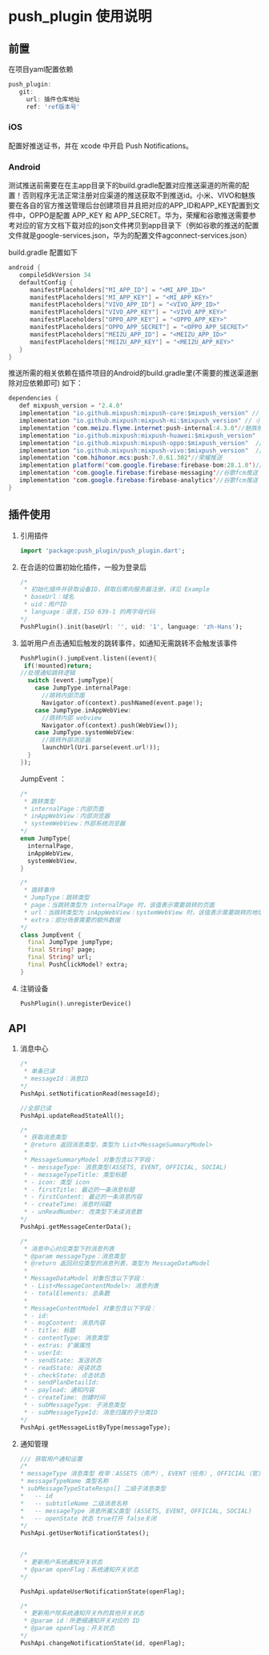 # push_plugin 使用说明



## 前置

 在项目yaml配置依赖
   ```dart
   push_plugin:
      git:
        url: 插件仓库地址
        ref: 'ref版本号'
   ```
### iOS

配置好推送证书，并在 xcode 中开启 Push Notifications。

### Android

测试推送前需要在在主app目录下的build.gradle配置对应推送渠道的所需的配置！否则程序无法正常注册对应渠道的推送获取不到推送id。小米、VIVO和魅族要在各自的官方推送管理后台创建项目并且把对应的APP_ID和APP_KEY配置到文件中，OPPO是配置 APP_KEY 和 APP_SECRET。华为，荣耀和谷歌推送需要参考对应的官方文档下载对应的json文件拷贝到app目录下（例如谷歌的推送的配置文件就是google-services.json，华为的配置文件agconnect-services.json）

build.gradle 配置如下
```java
android {
   compileSdkVersion 34
   defaultConfig {
      manifestPlaceholders["MI_APP_ID"] = "<MI_APP_ID>"
      manifestPlaceholders["MI_APP_KEY"] = "<MI_APP_KEY>"
      manifestPlaceholders["VIVO_APP_ID"] = "<VIVO_APP_ID>"
      manifestPlaceholders["VIVO_APP_KEY"] = "<VIVO_APP_KEY>"
      manifestPlaceholders["OPPO_APP_KEY"] = "<OPPO_APP_KEY>"
      manifestPlaceholders["OPPO_APP_SECRET"] = "<OPPO_APP_SECRET>"
      manifestPlaceholders["MEIZU_APP_ID"] = "<MEIZU_APP_ID>"
      manifestPlaceholders["MEIZU_APP_KEY"] = "<MEIZU_APP_KEY>"
   }
}
```

推送所需的相关依赖在插件项目的Android的build.gradle里(不需要的推送渠道删除对应依赖即可) 如下：
```java
dependencies {
   def mixpush_version = '2.4.0'
   implementation "io.github.mixpush:mixpush-core:$mixpush_version" // 核心包
   implementation "io.github.mixpush:mixpush-mi:$mixpush_version" // 小米推送
   implementation 'com.meizu.flyme.internet:push-internal:4.3.0'//魅族推送
   implementation "io.github.mixpush:mixpush-huawei:$mixpush_version"  // 华为推送
   implementation "io.github.mixpush:mixpush-oppo:$mixpush_version"  // OPPO推送
   implementation "io.github.mixpush:mixpush-vivo:$mixpush_version"  // VIVO推送
   implementation 'com.hihonor.mcs:push:7.0.61.302'//荣耀推送
   implementation platform('com.google.firebase:firebase-bom:28.1.0')//谷歌fcm推送
   implementation 'com.google.firebase:firebase-messaging'//谷歌fcm推送
   implementation 'com.google.firebase:firebase-analytics'//谷歌fcm推送
}
```



## 插件使用

1. 引用插件

   ```dart
   import 'package:push_plugin/push_plugin.dart';
   ```

2. 在合适的位置初始化插件，一般为登录后

   ```dart
   /*
    * 初始化插件并获取设备ID，获取后需向服务器注册，详见 Example
    * baseUrl：域名
    * uid：用户ID
    * language：语言，ISO 639-1 的两字母代码
   */
   PushPlugin().init(baseUrl: '', uid: '1', language: 'zh-Hans');
   ```

3. 监听用户点击通知后触发的跳转事件，如通知无需跳转不会触发该事件

   ```dart
   PushPlugin().jumpEvent.listen((event){
   	if(!mounted)return;
   //处理通知跳转逻辑
     switch (event.jumpType){
       case JumpType.internalPage:
         //跳转内部页面
         Navigator.of(context).pushNamed(event.page!);
       case JumpType.inAppWebView:
         //跳转内部 webview
         Navigator.of(context).push(WebView());
       case JumpType.systemWebView:
         //跳转外部浏览器
         launchUrl(Uri.parse(event.url!));
     }
   });
   ```

   JumpEvent ：

   ```dart
   /*
    * 跳转类型
    * internalPage：内部页面
    * inAppWebView：内部浏览器
    * systemWebView：外部系统浏览器
   */
   enum JumpType{
     internalPage, 
     inAppWebView,
     systemWebView,
   }
   
   /*
    * 跳转事件
    * JumpType：跳转类型
    * page：当跳转类型为 internalPage 时，该值表示需要跳转的页面
    * url：当跳转类型为 inAppWebView｜systemWebView 时，该值表示需要跳转的地址
    * extra：部分场景需要的额外数据
   */
   class JumpEvent {
     final JumpType jumpType;
     final String? page;
     final String? url;
     final PushClickModel? extra;
   }
   ```

4. 注销设备

   ```dart
   PushPlugin().unregisterDevice()
   ```

## API

1. 消息中心

   ```dart
   /*
    * 单条已读
    * messageId：消息ID
   */
   PushApi.setNotificationRead(messageId);
   ```

   ```dart
   //全部已读
   PushApi.updateReadStateAll();
   ```

   ```dart
   /*
    * 获取消息类型
    * @return 返回消息类型，类型为 List<MessageSummaryModel>
    * 
    * MessageSummaryModel 对象包含以下字段：
    * - messageType: 消息类型(ASSETS, EVENT, OFFICIAL, SOCIAL)	
    * - messageTypeTitle: 类型标题
    * - icon: 类型 icon
    * - firstTitle: 最近的一条消息标题
    * - firstContent: 最近的一条消息内容
    * - createTime: 消息时间戳
    * - unReadNumber: 改类型下未读消息数
   */
   PushApi.getMessageCenterData();
   ```

   ```dart
   /*
    * 消息中心对应类型下的消息列表
    * @param messageType：消息类型
    * @return 返回对应类型的消息列表，类型为 MessageDataModel
    * 
    * MessageDataModel 对象包含以下字段：
    * - List<MessageContentModel>: 消息列表
    * - totalElements: 总条数
    *
    * MessageContentModel 对象包含以下字段：
    * - id: 
    * - msgContent: 消息内容
    * - title: 标题	
    * - contentType: 消息类型	
    * - extras: 扩展属性
    * - userId: 
    * - sendState: 发送状态	
    * - readState: 阅读状态	
    * - checkState: 点击状态	
    * - sendPlanDetailId: 
    * - payload: 通知内容
    * - createTime: 创建时间
    * - subMessageType: 子消息类型
    * - subMessageTypeId: 消息归属的子分类ID
   */
   PushApi.getMessageListByType(messageType);
   ```


5. 通知管理

   ```dart
   /// 获取用户通知设置
   /*
   * messageType 消息类型 枚举：ASSETS（资产）, EVENT（任务）, OFFICIAL（官方）, SOCIAL（社交）
   * messageTypeName 类型名称
   * subMessageTypeStateResps[] 二级子消息类型
   *   -- id
   *   -- subtitleName 二级消息名称
   *   -- messageType 消息所属父类型 (ASSETS, EVENT, OFFICIAL, SOCIAL)
   *   -- openState 状态 true打开 false关闭
   */  
   PushApi.getUserNotificationStates();
   ```

   ```dart
   
   /*
    * 更新用户系统通知开关状态
    * @param openFlag：系统通知开关状态
   */
   
   PushApi.updateUserNotificationState(openFlag);
   ```

   ```dart
   /*
    * 更新用户除系统通知开关外的其他开关状态
    * @param id：所更细通知开关对应的 ID
    * @param openFlag：开关状态
   */
   PushApi.changeNotificationState(id, openFlag);
   ```